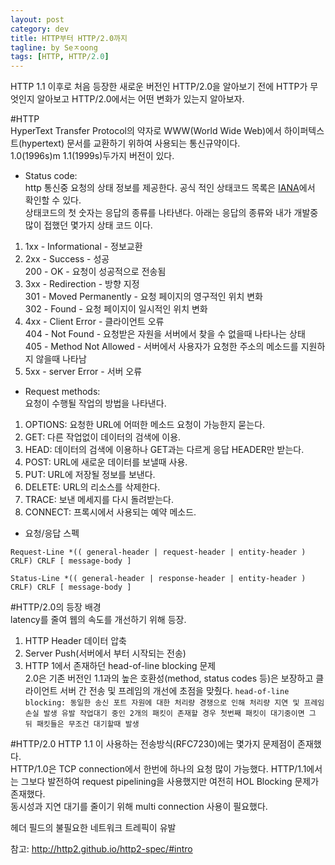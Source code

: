 ```yaml
---
layout: post
category: dev
title: HTTP부터 HTTP/2.0까지
tagline: by Seㅈoong
tags: [HTTP, HTTP/2.0]
---
```

HTTP 1.1 이후로 처음 등장한 새로운 버전인 HTTP/2.0을 알아보기 전에 HTTP가 무엇인지 알아보고 HTTP/2.0에서는 어떤 변화가 있는지 알아보자.

<!--more-->


#HTTP<br>
HyperText Transfer Protocol의 약자로 WWW(World Wide Web)에서 하이퍼텍스트(hypertext) 문서를 교환하기 위하여 사용되는 통신규약이다.<br>
1.0(1996s)m 1.1(1999s)두가지 버전이 있다.


- Status code:<br>
http 통신중 요청의 상태 정보를 제공한다. 공식 적인 상태코드 목록은 [IANA](http://www.iana.org/assignments/http-status-codes/http-status-codes.xhtml)에서 확인할 수 있다.<br>
상태코드의 첫 숫자는 응답의 종류를 나타낸다. 아래는 응답의 종류와 내가 개발중 많이 접했던 몇가지 상태 코드 이다.<br>

1. 1xx - Informational      - 정보교환<br>
2. 2xx - Success            - 성공<br>
200 - OK			        - 요청이 성공적으로 전송됨<br>
3. 3xx - Redirection   	    - 방향 지정<br>
301 - Moved Permanently  - 요청 페이지의 영구적인 위치 변화<br>
302 - Found		        - 요청 페이지이 일시적인 위치 변화<br>
4. 4xx - Client Error       - 클라이언트 오류<br>
404 - Not Found          - 요청받은 자원을 서버에서 찾을 수 없을때 나타나는 상태 <br>
405 - Method Not Allowed - 서버에서 사용자가 요청한 주소의 메소드를 지원하지 않을때 나타남<br>
5. 5xx - server Error       - 서버 오류<br>

- Request methods:<br>
요청이 수행될 작업의 방법을 나타낸다.<br>
1. OPTIONS: 요청한 URL에 어떠한 메소드 요청이 가능한지 묻는다.<br>
2. GET: 다른 작업없이 데이터의 검색에 이용.<br>
3. HEAD: 데이터의 검색에 이용하나 GET과는 다르게 응답 HEADER만 받는다.<br>
4. POST: URL에 새로운 데이터를 보낼때 사용.<br>
5. PUT: URL에 저장될 정보를 보낸다.<br>
6. DELETE: URL의 리소스를 삭제한다.<br>
7. TRACE: 보낸 메세지를 다시 돌려받는다.<br>
8. CONNECT: 프록시에서 사용되는 예약 메소드.<br>

- 요청/응답 스펙<br>

`Request-Line
*(( general-header | request-header | entity-header ) CRLF)
CRLF
[ message-body ]
`


`Status-Line
*(( general-header | response-header | entity-header ) CRLF)
CRLF
[ message-body ]
`

#HTTP/2.0의 등장 배경<br>
latency를 줄여 웹의 속도를 개선하기 위해 등장.<br>
1. HTTP Header 데이터 압축<br>
2. Server Push(서버에서 부터 시작되는 전송)<br>
3. HTTP 1에서 존재하던 head-of-line blocking 문제<br>
2.0은 기존 버전인 1.1과의 높은 호환성(method, status codes 등)은 보장하고 클라이언트 서버 간 전송 및 프레임의 개선에 초점을 맞췄다.
`head-of-line blocking: 동일한 송신 포트 자원에 대한 처리량 경쟁으로 인해 처리량 지연 및 프레임 손실 발생 유발
작업대기 중인 2개의 패킷이 존재할 경우 첫번째 패킷이 대기중이면 그 뒤 패킷들은 무조건 대기할때 발생`

#HTTP/2.0
HTTP 1.1 이 사용하는 전송방식(RFC7230)에는 몇가지 문제점이 존재했다.<br>
HTTP/1.0은 TCP connection에서 한번에 하나의 요청 많이 가능했다. HTTP/1.1에서는 그보다 발전하여
request pipelining을 사용했지만 여전히 HOL Blocking 문제가 존재했다.<br>
동시성과 지연 대기를 줄이기 위해 multi connection 사용이 필요했다.

헤더 필드의 불필요한 네트워크 트레픽이 유발








참고: http://http2.github.io/http2-spec/#intro